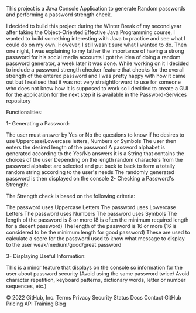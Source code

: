 This project is a Java Console Application to generate Random passwords and performing a password strength check.

I decided to build this project during the Winter Break of my second year after taking the Object-Oriented Effective Java Programming course, I wanted to build something interesting with Java to practice and see what I could do on my own. However, I still wasn't sure what I wanted to do. Then one night, I was explaining to my father the importance of having a strong password for his social media accounts I got the idea of doing a random password generator, a week later it was done. While working on it I decided to include a password strength checker feature that checks for the overall strength of the entered password and I was pretty happy with how it came out but I realised that it was not very straightforward to use for someone who does not know how it is supposed to work so I decided to create a GUI for the application for the next step it is available in the Password-Services repository

Functionalities:

1- Generating a Password:

The user must answer by Yes or No the questions to know if he desires to use Uppercase/Lowercase letters, Numbers or Symbols
The user then enters the desired length of the password
A password alphabet is generated according to the Yes/No answers it is a String that contains the choices of the user
Depending on the length random characters from the password alphabet are selected and put back to back to form a totally random string according to the user's needs
The randomly generated password is then displayed on the console
2- Checking a Password's Strength:

The Strength check is based on the following criteria:

The password uses Uppercase Letters
The password uses Lowercase Letters
The password uses Numbers
The password uses Symbols
The length of the password is 8 or more (8 is often the minimum required length for a decent password)
The length of the password is 16 or more (16 is considered to be the minimum length for good password)
These are used to calculate a score for the password used to know what message to display to the user weak/medium/good/great password

3- Displaying Useful Information:

This is a minor feature that displays on the console so information for the user about password security (Avoid using the same password twice/ Avoid character repetition, keyboard patterns, dictionary words, letter or number sequences, etc.)

© 2022 GitHub, Inc.
Terms
Privacy
Security
Status
Docs
Contact GitHub
Pricing
API
Training
Blog
